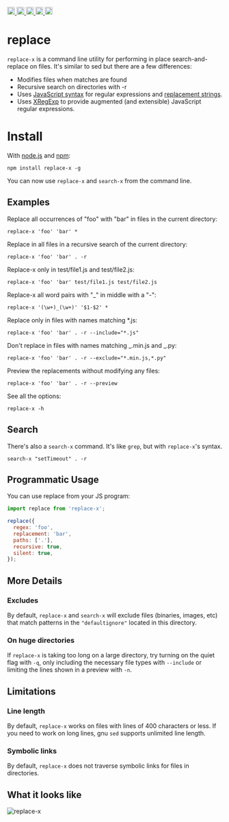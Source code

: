<a href="https://travis-ci.org/Xotic750/replace-x"
  title="Travis status">
<img
  src="https://travis-ci.org/Xotic750/replace-x.svg?branch=master"
  alt="Travis status" height="18">
</a>
<a href="https://david-dm.org/Xotic750/Xotic750/replace-x"
  title="Dependency status">
<img src="https://david-dm.org/Xotic750/Xotic750/replace-x/status.svg"
  alt="Dependency status" height="18"/>
</a>
<a
  href="https://david-dm.org/Xotic750/Xotic750/replace-x?type=dev"
  title="devDependency status">
<img src="https://david-dm.org/Xotic750/Xotic750/replace-x/dev-status.svg"
  alt="devDependency status" height="18"/>
</a>
<a href="https://badge.fury.io/js/replace-x" 
  title="npm version">
<img src="https://badge.fury.io/js/replace-x.svg"
    alt="npm version" height="18">
</a>
<a href="https://www.jsdelivr.com/package/npm/replace-x"
  title="jsDelivr hits">
<img src="https://data.jsdelivr.com/v1/package/npm/replace-x/badge?style=rounded"
  alt="jsDelivr hits" height="18">
</a>


# replace

`replace-x` is a command line utility for performing in place search-and-replace on files. It's similar to sed but there are a few differences:

- Modifies files when matches are found
- Recursive search on directories with -r
- Uses [JavaScript syntax](https://developer.mozilla.org/en/JavaScript/Guide/Regular_Expressions#Using_Simple_Patterns) for regular expressions and [replacement strings](https://developer.mozilla.org/en/JavaScript/Reference/Global_Objects/String/replace#Specifying_a_string_as_a_parameter).
- Uses [XRegExp](http://xregexp.com/) to provide augmented (and extensible) JavaScript regular expressions.

# Install

With [node.js](http://nodejs.org/) and [npm](http://github.com/isaacs/npm):

    npm install replace-x -g

You can now use `replace-x` and `search-x` from the command line.

## Examples

Replace all occurrences of "foo" with "bar" in files in the current directory:

```
replace-x 'foo' 'bar' *
```

Replace in all files in a recursive search of the current directory:

```
replace-x 'foo' 'bar' . -r
```

Replace-x only in test/file1.js and test/file2.js:

```
replace-x 'foo' 'bar' test/file1.js test/file2.js
```

Replace-x all word pairs with "\_" in middle with a "-":

```
replace-x '(\w+)_(\w+)' '$1-$2' *
```

Replace only in files with names matching \*.js:

```
replace-x 'foo' 'bar' . -r --include="*.js"
```

Don't replace in files with names matching _.min.js and _.py:

```
replace-x 'foo' 'bar' . -r --exclude="*.min.js,*.py"
```

Preview the replacements without modifying any files:

```
replace-x 'foo' 'bar' . -r --preview
```

See all the options:

```
replace-x -h
```

## Search

There's also a `search-x` command. It's like `grep`, but with `replace-x`'s syntax.

```
search-x "setTimeout" . -r
```

## Programmatic Usage

You can use replace from your JS program:

```javascript
import replace from 'replace-x';

replace({
  regex: 'foo',
  replacement: 'bar',
  paths: ['.'],
  recursive: true,
  silent: true,
});
```

## More Details

### Excludes

By default, `replace-x` and `search-x` will exclude files (binaries, images, etc) that match patterns in the `"defaultignore"` located in this directory.

### On huge directories

If `replace-x` is taking too long on a large directory, try turning on the quiet flag with `-q`, only including the necessary file types with `--include` or limiting the lines shown in a preview with `-n`.

## Limitations

### Line length

By default, `replace-x` works on files with lines of 400 characters or less. If you need to work on long lines, gnu `sed` supports unlimited line length.

### Symbolic links

By default, `replace-x` does not traverse symbolic links for files in directories.

## What it looks like

![replace-x](http://i.imgur.com/qmJjS.png)
